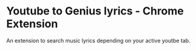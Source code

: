 # Youtube to Genius lyrics - Chrome Extension

An extension to search music lyrics depending on your active youtbe tab. 